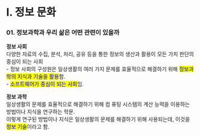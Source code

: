 # I. 정보 문화

### 01. 정보과학과 우리 삶은 어떤 관련이 있을까

**정보 사회**\
다양한 자료의 수집, 분석, 처리, 공유 등을 통한 정보의 생산과 활용이 모든 가치 판단의 중심이 되는 사회\
&#x20;\- 정보 사회의 구성원은 일상생활의 여러 가지 문제를 효율적으로 해결하기 위해 <mark style="color:blue;">정보과학의 지식과 기술을 활용</mark>함.\
&#x20;\- <mark style="color:blue;">소프트웨어가 중심이 되는 사회</mark>임.

**정보 과학**\
일상생활의 문제를 효율적으로 해결하기 위해 컴 퓨팅 시스템의 계산 능력을 이용하는 방법이나 지식을 연구하는 학문.\
이렇게 연구된 방법이나 지식은 일상생활의 문제를 해결하기 위해 사용되는데, 이것을 <mark style="color:blue;">정보 기술</mark>이라고 함.

